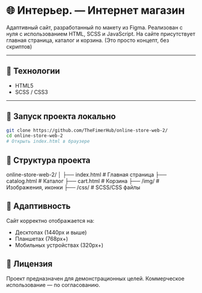 # 🌐 Интерьер. — Интернет магазин

Адаптивный сайт, разработанный по макету из Figma. Реализован с нуля с использованием HTML, SCSS и JavaScript.
На сайте присутствует главная страница, каталог и корзина.
(Это просто концепт, без скриптов)

---

## 🧰 Технологии

- HTML5  
- SCSS / CSS3  

---

## 🚀 Запуск проекта локально

```bash
git clone https://github.com/TheFimerHub/online-store-web-2/
cd online-store-web-2
# Открыть index.html в браузере
```

## 📁 Структура проекта

online-store-web-2/
│
├── index.html            # Главная страница
├── catalog.html          # Каталог
├── cart.html             # Корзина
├── /img/                 # Изображения, иконки
├── /css/                 # SCSS/CSS файлы

## 📱 Адаптивность

Сайт корректно отображается на:
- Десктопах (1440px и выше)
- Планшетах (768px+)
- Мобильных устройствах (320px+)

## 📄 Лицензия
Проект предназначен для демонстрационных целей. 
Коммерческое использование — по согласованию.
